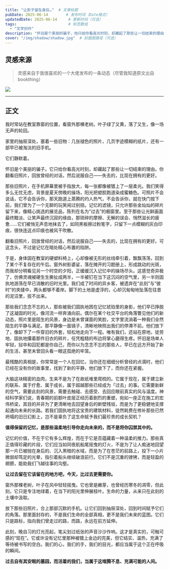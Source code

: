 ```yaml
---
title: "让影子留在身后…"  # 文章标题
pubDate: 2025-06-14        # 发布时间（Date格式）
updatedDate: 2025-06-14     # 更新时间（可选）
tags:                       # 标签数组
  - "文学创作"
description: "怀旧是个美丽的骗子，他只给你看高光时刻，却藏起了那些让一切结束的理由"  # 摘要
cover: "/img/shadow/shadow.jpg"  # 封面图路径（可选）
---
```


## 灵感来源

> 灵感来自于我很喜欢的一个大佬发布的一条动态（尽管我知道原文出自bookthing）

![](/img/shadow/linggan.png)

---

## 正文


我时常站在教室靠窗的位置，看窗外那棵老树。叶子绿了又黄，落了又生，像一场无声的轮回。

家里的抽屉深处，塞着一些旧物：几张褪色的照片，几页字迹模糊的纸片，还有一部早已被淘汰的旧手机。

它们静默着。

怀旧是个美丽的骗子。它只给你看高光时刻，却藏起了那些让一切结束的理由。你翻看旧照片，回放曾经的对话，然后说服自己——失去的，比现在拥有的更好。

那些旧照片，在手机屏幕里被手指放大，每一张都像被镀上了一层柔光。我们笑得多么无忧无虑，背景是夏天傍晚的操场，阳光把塑胶跑道染成蜜糖色。可照片不会说话，它不会告诉你，那天跑道上蒸腾的灼人热气，不会告诉你，就在快门按下前，我们曾为了一个无聊的玩笑闹过别扭。记忆的滤镜，只允许那些金灿灿的碎片留下来，像精心挑选的展览品，陈列在名为“过去”的橱窗里。至于那些让光鲜画面最终黯淡、让笑声最终沉寂的缘由，那琐碎的摩擦、无解的误会、悄然滋长的疲惫……它们被悄无声息地抹去了，如同黑板擦过粉笔字，只留下一点模糊的灰白印痕，很快连这点印痕也被风干吹散。

翻看旧照片，回放曾经的对话，然后说服自己——失去的，比现在拥有的更好。可这念头，不过是记忆在暗处精心布置的陷阱。

于是，身体固在教室的硬塑料椅上，心却像被无形的丝线牵引着，飘飘荡荡，回到了某个不复存在的午后。窗外树影婆娑，落在摊开的习题册上，形成跳动的光斑，而我却分明看见另一个时空的夕阳，正缓缓沉入记忆中的操场尽头。这感觉奇异极了，仿佛灵魂被硬生生撕扯成两半，一半被钉在当下这沉闷的空气里，另一半则固执地游荡在早已消散的旧时光里。我们成了时间的异乡客，被遗弃在“此刻”与“彼时”的夹缝中，两头都够不着岸。脚下的土地是虚浮的，心却沉甸甸地坠落在往昔的泥沼里，拔不出来。

那些我们念念不忘的人，那些被我们固执地困在记忆琥珀里的身影，他们早已挣脱了这凝固的时光，像河流一样奔涌向前。偶尔在某个社交平台的角落瞥见他们的新动态，照片里是陌生的风景，身边是未曾谋面的笑脸，文字里流淌着一种我们全然陌生的平静与满足。那平静像一面镜子，清晰地映照出我们的停滞不前。他们放下了，像卸下了一件穿旧的外套，轻松地走向下一程。唯有我们，还站在原地，徒劳地、固执地攥着那件旧衣的碎片，任凭粗糙的布边将掌心磨得生疼。怀旧是场单人牢狱，狱卒和囚犯都是你自己，而你以为念念不忘的那些人，早已在远方开始了新的生活，甚至未曾回头看一眼这孤绝的牢笼。

最残酷的真相是，你常常是一个人在回忆，当你还在细细分析曾经的点滴时，他们已经在没有你的故事里，找到了新的平静，他们放下了，而你还在紧握。

大脑这块精密的血肉，生来不是为了在故纸堆里爬梳的。它属于现在，属于建立新的联系、属于疗愈、属于成长，属于超越那些已经成为「过去」的事。它需要新鲜的空气，需要此刻的风景，需要去触碰、去感受、去回应眼前真实的风与温度。神经科学家们说，青春期的前额叶皮层正经历着剧烈的重塑，宛如一座正在施工的宏伟桥梁，其目的并非为了更清晰地去回望身后的断壁残垣，而是为了更稳健地支撑起通向未来的长路。若我们固执地将这宝贵的建筑材料，徒然耗费在修补那些已然坍塌的旧日幻影上，岂不是辜负了这生命赋予我们最珍贵的成长契机？

**值得保留的记忆，是那些温柔地引导你走向未来的，而不是将你囚禁其中的。**

记忆的价值，不在于它有多么辉煌，而在于它是否蕴藏着一种温柔的推力。那些真正值得珍藏的片段，它们应当如同夜航船尾摇曳的灯火，不是为了让人痴迷地回望那一片已被抛在身后的、沉入黑暗的水域，而是为了在苍茫的前路上，投下一小片微弱却笃定的光晕，指引着船头继续破浪前行。它们不是沉重的镣铐，而是轻盈的翅膀，能助我们飞越往事的沟壑。

**让过去留在它该留在的地方吧，今天，比过去更需要你。**

窗外那棵老树，叶子在风中轻轻摇曳。它也曾是嫩芽，也曾经历寒冬的凋零，但此刻，它只是专注地绿着，在当下的阳光里伸展枝叶。生命的力量，从来只在此刻的土壤中汲取。

放下那些旧照片，合上那部沉默的手机。让它们回到抽屉深处，回到时间赋予它们的角落。那里面封存的，不是我们生命的全部真相，更不是我们未来的蓝图。它们只是路标，指向我们曾走过的路，而路，永远在前方延伸。

此刻，晚自习的灯光亮起，笔尖划过纸张的声音沙沙作响。这才是真实的，可触可感的“现在”。它或许没有记忆里那种被镀上金边的完美，但它结实、温热，充满了等待被书写的空白。我们的心，我们的手，我们的目光，都应当属于这个正在呼吸的瞬间。

**过去自有其安眠的墓园，而活着的我们，当属于这喧腾不息、充满可能的人间。**